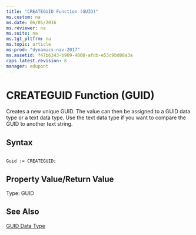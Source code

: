 ```yaml
---
title: "CREATEGUID Function (GUID)"
ms.custom: na
ms.date: 06/05/2016
ms.reviewer: na
ms.suite: na
ms.tgt_pltfrm: na
ms.topic: article
ms-prod: "dynamics-nav-2017"
ms.assetid: f47b6343-b909-4008-afdb-e53c9bd88a3a
caps.latest.revision: 8
manager: edupont
---
```

# CREATEGUID Function (GUID)
Creates a new unique GUID. The value can then be assigned to a GUID data type or a text data type. Use the text data type if you want to compare the GUID to another text string.  
  
## Syntax  
  
```  
  
Guid := CREATEGUID;  
```  
  
## Property Value\/Return Value  
 Type: GUID  
  
## See Also  
 [GUID Data Type](GUID-Data-Type.md)
